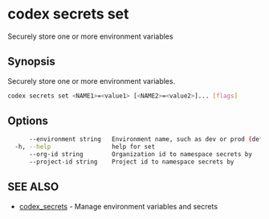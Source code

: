# codex secrets set

Securely store one or more environment variables

## Synopsis

Securely store one or more environment variables.

```bash
codex secrets set <NAME1>=<value1> [<NAME2>=<value2>]... [flags]
```

## Options

```bash
      --environment string   Environment name, such as dev or prod (default "dev")
  -h, --help                 help for set
      --org-id string        Organization id to namespace secrets by
      --project-id string    Project id to namespace secrets by
```

## SEE ALSO

* [codex_secrets](./codex_secrets.md)  - Manage environment variables and secrets
